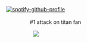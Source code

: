 [![spotify-github-profile](https://spotify-github-profile.kittinanx.com/api/view?uid=wjdes5kajmt1gqhbzctuzbgid&cover_image=true&theme=natemoo-re&show_offline=false&background_color=121212&interchange=true&bar_color=53b14f&bar_color_cover=false)](https://github.com/kittinan/spotify-github-profile)
 ㅤㅤ

  ㅤ ㅤ ㅤ ㅤ#1 attack on titan fan 

 ㅤㅤㅤ ㅤㅤ  ![](https://nyaa.neocities.org/shrines/shrines%20css/chiikawa/chiikawaemb3_chara_img.png)

 
 
 
  ㅤㅤ  ㅤㅤ  ㅤㅤ  ㅤㅤ 
  
